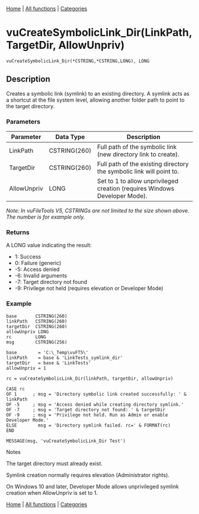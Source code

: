 [Home](../index.md) | [All functions](index.md) | [Categories](../categories/index.md)

# vuCreateSymbolicLink_Dir(LinkPath, TargetDir, AllowUnpriv)

```Prototype
vuCreateSymbolicLink_Dir(*CSTRING,*CSTRING,LONG), LONG
```


## Description
Creates a symbolic link (symlink) to an existing directory. A symlink acts as a shortcut at the file system level, allowing another folder path to point to the target directory.

### Parameters

| Parameter   | Data Type    | Description                                                                 |
|-------------|--------------|-----------------------------------------------------------------------------|
| LinkPath    | CSTRING(260) | Full path of the symbolic link (new directory link to create).              |
| TargetDir   | CSTRING(260) | Full path of the existing directory the symbolic link will point to.        |
| AllowUnpriv | LONG         | Set to 1 to allow unprivileged creation (requires Windows Developer Mode).  |

_Note: In vuFileTools V5, CSTRINGs are not limited to the size shown above. The number is for example only._

### Returns
A LONG value indicating the result:

- 1: Success  
- 0: Failure (generic)  
- -5: Access denied  
- -6: Invalid arguments  
- -7: Target directory not found  
- -9: Privilege not held (requires elevation or Developer Mode)  

### Example

```Clarion
base       CSTRING(260)
linkPath   CSTRING(260)
targetDir  CSTRING(260)
allowUnpriv LONG
rc         LONG
msg        CSTRING(256)

base        = 'C:\_Temp\vuFT5\'
linkPath    = base & 'LinkTests_symlink_dir'
targetDir   = base & 'LinkTests'
allowUnpriv = 1

rc = vuCreateSymbolicLink_Dir(linkPath, targetDir, allowUnpriv)

CASE rc
OF 1      ; msg = 'Directory symbolic link created successfully: ' & linkPath
OF -5     ; msg = 'Access denied while creating directory symlink.'
OF -7     ; msg = 'Target directory not found: ' & targetDir
OF -9     ; msg = 'Privilege not held. Run as Admin or enable Developer Mode.'
ELSE        msg = 'Directory symlink failed. rc=' & FORMAT(rc)
END

MESSAGE(msg, 'vuCreateSymbolicLink_Dir Test')

```
Notes

The target directory must already exist.

Symlink creation normally requires elevation (Administrator rights).

On Windows 10 and later, Developer Mode allows unprivileged symlink creation when AllowUnpriv is set to 1.

[Home](../index.md) | [All functions](index.md) | [Categories](../categories/index.md)
